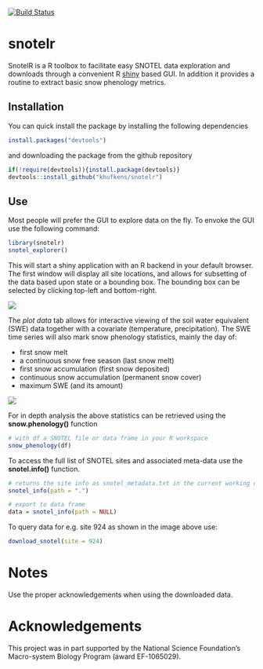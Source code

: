 [![Build Status](https://travis-ci.org/khufkens/snotelr.svg?branch=master)](https://travis-ci.org/khufkens/snotelr)

# snotelr

SnotelR is a R toolbox to facilitate easy SNOTEL data exploration and downloads through a convenient R [shiny](http://shiny.rstudio.com/) based GUI. In addition it provides a routine to extract basic snow phenology metrics.

## Installation

You can quick install the package by installing the following dependencies

```R
install.packages("devtools")
```

and downloading the package from the github repository

```R
if(!require(devtools)){install.package(devtools)}
devtools::install_github("khufkens/snotelr")
```

## Use

Most people will prefer the GUI to explore data on the fly. To envoke the GUI use the following command:

```R
library(snotelr)
snotel_explorer()
```

This will start a shiny application with an R backend in your default browser. The first window will display all site locations, and allows for subsetting of the data based upon state or a bounding box. The bounding box can be selected by clicking top-left and bottom-right.

![](https://farm1.staticflickr.com/325/31266804673_131c3e8898_b_d.jpg)

The *plot data* tab allows for interactive viewing of the soil water equivalent (SWE) data together with a covariate (temperature, precipitation). The SWE time series will also mark snow phenology statistics, mainly the day of:

- first snow melt
- a continuous snow free season (last snow melt)
- first snow accumulation (first snow deposited)
- continuous snow accumulation (permanent snow cover)
- maximum SWE (and its amount)

![](https://farm1.staticflickr.com/429/31959389961_90723239f3_b_d.jpg)

For in depth analysis the above statistics can be retrieved using the **snow.phenology()** function

```R
# with df a SNOTEL file or data frame in your R workspace
snow_phenology(df)
```

To access the full list of SNOTEL sites and associated meta-data use the **snotel.info()** function.

```R
# returns the site info as snotel_metadata.txt in the current working directory
snotel_info(path = ".") 

# export to data frame
data = snotel_info(path = NULL) 
```

To query data for e.g. site 924 as shown in the image above use:

```R
download_snotel(site = 924)
```

# Notes
Use the proper acknowledgements when using the downloaded data.

# Acknowledgements

This project was in part supported by the National Science Foundation’s Macro-system Biology Program (award EF-1065029).
